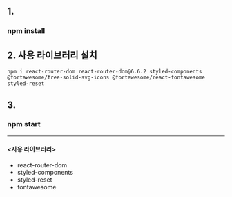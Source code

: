 ## 1.

### npm install

## 2. 사용 라이브러리 설치

```
npm i react-router-dom react-router-dom@6.6.2 styled-components @fortawesome/free-solid-svg-icons @fortawesome/react-fontawesome styled-reset

```

## 3.

### npm start

<hr />

#### <사용 라이브러리>

- react-router-dom
- styled-components
- styled-reset
- fontawesome
